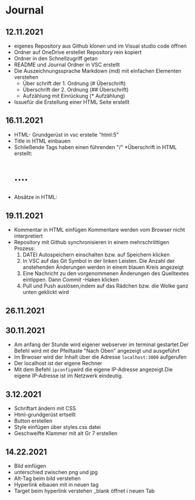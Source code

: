 # Journal

## 12.11.2021
* eigenes Repository aus Github klonen und im Visual studio code öffnen
* Ordner auf OneDrive erstellet Repository rein kopiert
* Ordner in den Schnellzugriff getan
* README und Journal Ordner in VSC erstellt
* Die Auszeichnungssprache Markdown (md) mit einfachen Elementen verstehen
    * Über schrift der 1. Ordnung (# Überschrift)
    * Überschrift der 2. Ordnung (## Überschrift)
    * Aufzählung mit Einrückung (* Aufzählung)
* Issuefür die Erstellung einer HTML Seite erstellt


## 16.11.2021

* HTML- Grundgerüst in vsc erstelle "html:5"
* Title in HTML einbauen
* Schließende Tags haben einen führenden "/"
*Überschrift in HTML erstellt: <h1>....<h2>
* Absätze in HTML: <p>


## 19.11.2021
* Kommentar in HTML einfügen <!--Ich bin cool--> Kommentare werden vom Browser nicht interpretiert
* Repository mit Github synchronisieren in einem mehrschriittigen Prozess:
    1. DATEI Autospeichern einschalten bzw. auf Speichern klicken
    2. In VSC auf das Git Symbol in der linken Leisten. Die Anzahl der
     anstehenden Änderungen werden in einem blauen Kreis angezeigt
    3. Eine Nachricht zu den vorgenommenen Änderungen des Quelltextes eintippen. Dann *Commit* -Haken klicken
    4. Pull und Push auslösen,indem auf das Rädchen bzw. die Wolke ganz unten geklickt wird


## 26.11.2021

## 30.11.2021
* Am anfang der Stunde wird eigener webserver im terminal gestartet.Der Befehl
wird mt der Pfeiltaste "Nach Oben" angezeigt und ausgeführt
* Im Brwoser wird der Inhalt über die Adresse ````localhost:3000```` aufgerufen
* Der localhost ist der eigene Rechner
* Mit dem Befehl ````ipconfig````wird die eigene IP-Adresse angezeigt.Die eigene
IP-Adresse ist im Netzwerk eindeutig.


## 3.12.2021
* Schriftart ändern mit CSS 
* Html-grundgerüst ertsellt
* Button erstellen
* Style einfügen über styles.css datei
* Geschweifte Klammer mit alt Gr 7 erstellen

## 14.22.2021
 * Bild einfügen
 * unterschied zwischen png und jpg
 * Alt-Tag beim bild verstehen 
 * Hyperlink eibauen mit <a href....><a> in neuen tag
 * Target beim hyperlink verstehen _blank öffnet i neuen Tab